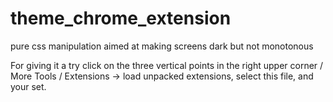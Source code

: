 # theme_chrome_extension
pure css manipulation aimed at making screens dark but not monotonous

For giving it a try click on the three vertical points in the right upper corner / More Tools / Extensions -> load unpacked extensions, select this file, and your set.
